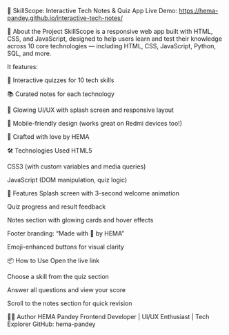 📘 SkillScope: Interactive Tech Notes & Quiz App
Live Demo: https://hema-pandey.github.io/interactive-tech-notes/

🚀 About the Project
SkillScope is a responsive web app built with HTML, CSS, and JavaScript, designed to help users learn and test their knowledge across 10 core technologies — including HTML, CSS, JavaScript, Python, SQL, and more.

It features:

🧠 Interactive quizzes for 10 tech skills

📚 Curated notes for each technology

🎨 Glowing UI/UX with splash screen and responsive layout

📱 Mobile-friendly design (works great on Redmi devices too!)

💖 Crafted with love by HEMA


🛠️ Technologies Used
HTML5

CSS3 (with custom variables and media queries)

JavaScript (DOM manipulation, quiz logic)

🌟 Features
Splash screen with 3-second welcome animation

Quiz progress and result feedback

Notes section with glowing cards and hover effects

Footer branding: “Made with 💖 by HEMA”

Emoji-enhanced buttons for visual clarity

📦 How to Use
Open the live link

Choose a skill from the quiz section

Answer all questions and view your score

Scroll to the notes section for quick revision

🧑‍💻 Author
HEMA Pandey Frontend Developer | UI/UX Enthusiast | Tech Explorer GitHub: hema-pandey
